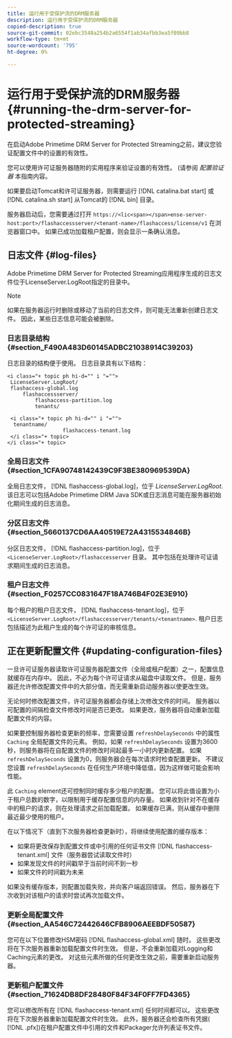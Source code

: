 ```yaml
---
title: 运行用于受保护流的DRM服务器
description: 运行用于受保护流的DRM服务器
copied-description: true
source-git-commit: 02ebc3548a254b2a6554f1ab34afbb3ea5f09bb8
workflow-type: tm+mt
source-wordcount: '795'
ht-degree: 0%

---
```


# 运行用于受保护流的DRM服务器 {#running-the-drm-server-for-protected-streaming}

在启动Adobe Primetime DRM Server for Protected Streaming之前，建议您验证配置文件中的设置的有效性。

您可以使用许可证服务器随附的实用程序来验证设置的有效性。 (请参阅 *配置验证器* 本指南内容。

如果要启动Tomcat和许可证服务器，则需要运行 [!DNL catalina.bat start] 或 [!DNL catalina.sh start] 从Tomcat的 [!DNL bin] 目录。

服务器启动后，您需要通过打开 `https://<lic<span></span>ense-server-host:port>/flashaccessserver/<tenant-name>/flashaccess/license/v1` 在浏览器窗口中。 如果已成功加载租户配置，则会显示一条确认消息。

## 日志文件 {#log-files}

Adobe Primetime DRM Server for Protected Streaming应用程序生成的日志文件位于LicenseServer.LogRoot指定的目录中。

>[!NOTE]
>
>如果在服务器运行时删除或移动了当前的日志文件，则可能无法重新创建日志文件。 因此，某些日志信息可能会被删除。

### 日志目录结构 {#section_F490A483D60145ADBC21038914C39203}

日志目录的结构便于使用。 日志目录具有以下结构：

```
<i class="+ topic ph hi-d="" i "="">
 LicenseServer.LogRoot/ 
 flashaccess-global.log 
     flashaccessserver/ 
         flashaccess-partition.log 
         tenants/ 
             
 <i class="+ topic ph hi-d="" i "="">
  tenantname/ 
                  flashaccess-tenant.log
 </i class="+ topic>
</i class="+ topic>
```

### 全局日志文件 {#section_1CFA90748142439C9F3BE380969539DA}

全局日志文件， [!DNL flashaccess-global.log]，位于 *LicenseServer.LogRoot*. 该日志可以包括Adobe Primetime DRM Java SDK或日志消息可能在服务器初始化期间生成的日志消息。

### 分区日志文件 {#section_5660137CD6AA40519E72A4315534846B}

分区日志文件， [!DNL flashaccess-partition.log]，位于 `<LicenseServer.LogRoot>/flashaccesserver` 目录。 其中包括在处理许可证请求期间生成的日志消息。

### 租户日志文件 {#section_F0257CC0831647F18A746B4F02E3E910}

每个租户的租户日志文件， [!DNL flashaccess-tenant.log]，位于 `<LicenseServer.LogRoot>/flashaccesserver/tenants/<tenantname>`. 租户日志包括描述为此租户生成的每个许可证的审核信息。

## 正在更新配置文件 {#updating-configuration-files}

一旦许可证服务器读取许可证服务器配置文件（全局或租户配置）之一，配置信息就缓存在内存中。 因此，不必为每个许可证请求从磁盘中读取文件。 但是，服务器还允许修改配置文件中的大部分值，而无需重新启动服务器以使更改生效。

无论何时修改配置文件，许可证服务器都会存储上次修改文件的时间。 服务器以可配置的间隔检查文件修改时间是否已更改。 如果更改，服务器将自动重新加载配置文件的内容。

如果要控制服务器检查更新的频率，您需要设置 `refreshDelaySeconds` 中的属性 `Caching` 全局配置文件的元素。 例如，如果 `refreshDelaySeconds` 设置为3600秒，则服务器将在自配置文件的修改时间起最多一小时内更新配置。 如果 `refreshDelaySeconds` 设置为0，则服务器会在每次请求时检查配置更新。 不建议您设置 `refreshDelaySeconds` 在任何生产环境中降低值，因为这样做可能会影响性能。

此 `Caching` element还可控制同时缓存多少租户的配置。 您可以将此值设置为小于租户总数的数字，以限制用于缓存配置信息的内存量。 如果收到针对不在缓存中的租户的请求，则在处理请求之前加载配置。 如果缓存已满，则从缓存中删除最近最少使用的租户。

在以下情况下（直到下次服务器检查更新时），将继续使用配置的缓存版本：

* 如果将更改保存到配置文件或中引用的任何证书文件 [!DNL flashaccess-tenant.xml] 文件（服务器尝试读取文件时）
* 如果发现文件的时间戳早于当前时间不到一秒
* 如果文件的时间戳为未来

如果没有缓存版本，则配置加载失败，并向客户端返回错误。 然后，服务器在下次收到对该租户的请求时尝试再次加载文件。

### 更新全局配置文件 {#section_AA546C72442646CFB8906AEEBDF50587}

您可在以下位置修改HSM密码 [!DNL flashaccess-global.xml] 随时。 这些更改将在下次服务器重新加载配置文件时生效。 但是，不会重新加载对Logging和Caching元素的更改。 对这些元素所做的任何更改生效之前，需要重新启动服务器。

### 更新租户配置文件 {#section_71624DB8DF28480F84F34F0FF7FD4365}

您可以修改所有在 [!DNL flashaccess-tenant.xml] 任何时间都可以。 这些更改将在下次服务器重新加载配置文件时生效。 此外，服务器还会检查所有凭据( [!DNL .pfx])在租户配置文件中引用的文件和Packager允许列表证书文件。
